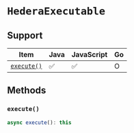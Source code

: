 # `HederaExecutable`

## Support

| Item | Java | JavaScript | Go
| - | - | - | - |
| [`execute()`](#execute) | ✅ | ✅ | O

## Methods

### `execute()`

```typescript
async execute(): this
```

